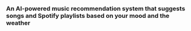 ### An AI-powered music recommendation system that suggests songs and Spotify playlists based on your mood and the weather
